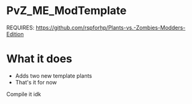 # PvZ_ME_ModTemplate
REQUIRES: https://github.com/rspforhp/Plants-vs.-Zombies-Modders-Edition

# What it does
- Adds two new template plants
- That's it for now




Compile it idk
